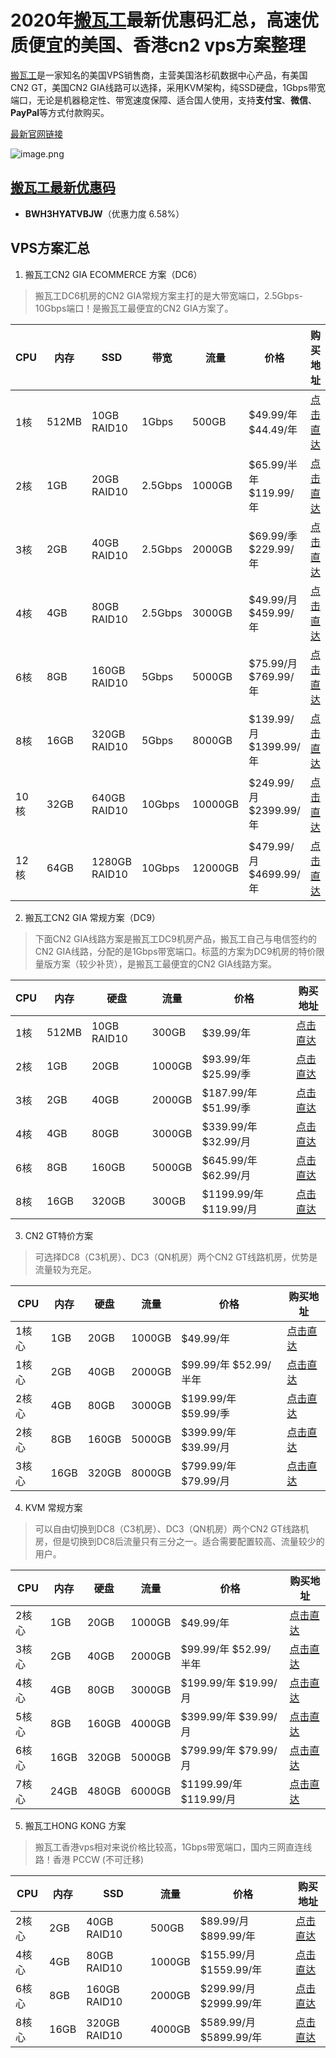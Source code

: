 2020年[搬瓦工](https://d.oo14.com/0pCa)最新优惠码汇总，高速优质便宜的美国、香港cn2 vps方案整理
==

[搬瓦工](https://d.oo14.com/0pCa)是一家知名的美国VPS销售商，主营美国洛杉矶数据中心产品，有美国CN2 GT，美国CN2 GIA线路可以选择，采用KVM架构，纯SSD硬盘，1Gbps带宽端口，无论是机器稳定性、带宽速度保障、适合国人使用，支持**支付宝**、**微信**、**PayPal**等方式付款购买。

[最新官网链接](https://d.oo14.com/0pCa)

![image.png](http://ww1.sinaimg.cn/large/d0640841ly1gd3sawthp1j220y15uqv5.jpg)

## [搬瓦工最新优惠码](https://d.oo14.com/0pCa)
* **BWH3HYATVBJW**（优惠力度 6.58%）

## VPS方案汇总
1.  搬瓦工CN2 GIA ECOMMERCE 方案（DC6）

> 搬瓦工DC6机房的CN2 GIA常规方案主打的是大带宽端口，2.5Gbps-10Gbps端口！是搬瓦工最便宜的CN2 GIA方案了。

|CPU|	内存	 |SSD	          |带宽	       |流量	    |价格	                  |购买地址
| ------ | ------ |----- | ------ |----- | ------ |----- | 
|1核	|512MB|	10GB RAID10	 |  1Gbps	   | 500GB	 | $49.99/年 $44.49/年	  |  [点击直达](https://bwh88.net/aff.php?aff=39822&pid=94)
|2核	|1GB	 | 20GB RAID10	 |  2.5Gbps|1000GB|$65.99/半年 $119.99/年     |  [点击直达](https://bwh88.net/aff.php?aff=39822&pid=87)
|3核	|2GB	 | 40GB RAID10	 |  2.5Gbps|	2000GB	|$69.99/季 $229.99/年	  |  [点击直达](https://bwh88.net/aff.php?aff=39822&pid=88)
|4核	|4GB  |	80GB RAID10	 |  2.5Gbps	 | 3000GB	|$49.99/月 $459.99/年	    |  [点击直达](https://bwh88.net/aff.php?aff=39822&pid=89)
|6核	|8GB 	|160GB RAID10	 |5Gbps	     | 5000GB	|$75.99/月 $769.99/年	    |  [点击直达](https://bwh88.net/aff.php?aff=39822&pid=90)
|8核	|16GB	|320GB RAID10	 |5Gbps	     | 8000GB	|$139.99/月 $1399.99/年	  |  [点击直达](https://bwh88.net/aff.php?aff=39822&pid=91)
|10核|	32GB|	640GB RAID10	| 10Gbps	 | 10000GB|	$249.99/月 $2399.99/年	|  [点击直达](https://bwh88.net/aff.php?aff=39822&pid=92)
|12核|	64GB|	1280GB RAID10|  10Gbps	 | 12000GB|	$479.99/月 $4699.99/年	|  [点击直达](https://bwh88.net/aff.php?aff=39822&pid=93)


2.  搬瓦工CN2 GIA 常规方案（DC9）
> 下面CN2 GIA线路方案是搬瓦工DC9机房产品，搬瓦工自己与电信签约的CN2 GIA线路，分配的是1Gbps带宽端口。标蓝的方案为DC9机房的特价限量版方案（较少补货），是搬瓦工最便宜的CN2 GIA线路方案。

|CPU|	内存	 | 硬盘	       |流量	     |价格	              | 购买地址
| ------ | ------ |------ | ------ |------ | ------ |
|1核	|512MB|	10GB RAID10|	 300GB	|$39.99/年           | [点击直达](https://bwh88.net/aff.php?aff=39822&pid=71)
|2核	|1GB	 | 20GB	     |  1000GB	|$93.99/年 $25.99/季	 | [点击直达](https://bwh88.net/aff.php?aff=39822&pid=72)
|3核	|2GB	 | 40GB	     |  2000GB	|$187.99/年 $51.99/季	 | [点击直达](https://bwh88.net/aff.php?aff=39822&pid=73)
|4核	|4GB 	|80GB	       |  3000GB	|$339.99/年 $32.99/月	 | [点击直达](https://bwh88.net/aff.php?aff=39822&pid=74)
|6核	|8GB	 | 160GB	   |  5000GB	|$645.99/年 $62.99/月	 | [点击直达](https://bwh88.net/aff.php?aff=39822&pid=75)
|8核	|16GB	|320GB	     |  300GB	  |$1199.99/年 $119.99/月| [点击直达](https://bwh88.net/aff.php?aff=39822&pid=76)

3.  CN2 GT特价方案
> 可选择DC8（C3机房）、DC3（QN机房）两个CN2 GT线路机房，优势是流量较为充足。

|CPU	|内存	 |硬盘	   |流量	|价格|购买地址
| ------ | ------ |------ | ------ |------ | ------ |
|1核心	|1GB	|20GB	 | 1000GB|	$49.99/年 	|            [点击直达](https://bwh88.net/aff.php?aff=39822&pid=57)
|1核心	|2GB	|40GB	 | 2000GB|	$99.99/年 $52.99/半年	    | [点击直达](https://bwh88.net/aff.php?aff=39822&pid=58)
|2核心	|4GB	|80GB	 | 3000GB|	$199.99/年 $59.99/季	    |  [点击直达](https://bwh88.net/aff.php?aff=39822&pid=59)
|2核心	|8GB	|160GB	|5000GB	|$399.99/年 $39.99/月	      |  [点击直达](https://bwh88.net/aff.php?aff=39822&pid=67)
|3核心	|16GB|	320GB|	8000GB|	$799.99/年 $79.99/月	    |  [点击直达](https://bwh88.net/aff.php?aff=39822&pid=68)

4. KVM 常规方案
> 可以自由切换到DC8（C3机房）、DC3（QN机房）两个CN2 GT线路机房，但是切换到DC8后流量只有三分之一。适合需要配置较高、流量较少的用户。

|CPU	|内存	|硬盘	     |流量	|价格	                      |购买地址
| ------ | ------ |------ | ------ |------ | ------ |
|2核心	|1GB	|20GB	 | 1000GB|	$49.99/年	            | [点击直达](https://bwh88.net/aff.php?aff=39822&pid=44)
|3核心	|2GB	|40GB	 | 2000GB|	$99.99/年 $52.99/半年	  |[点击直达](https://bwh88.net/aff.php?aff=39822&pid=45)
|4核心	|4GB	|80GB	 | 3000GB|	$199.99/年 $19.99/月	  |[点击直达](https://bwh88.net/aff.php?aff=39822&pid=46)
|5核心	|8GB	|160GB	|4000GB	|$399.99/年 $39.99/月	    |[点击直达](https://bwh88.net/aff.php?aff=39822&pid=47)
|6核心	|16GB|	320GB|	5000GB|	$799.99/年 $79.99/月	  |[点击直达](https://bwh88.net/aff.php?aff=39822&pid=48)
|7核心	|24GB|	480GB|	6000GB|	$1199.99/年 $119.99/月	|[点击直达](https://bwh88.net/aff.php?aff=39822&pid=49)

5.  搬瓦工HONG KONG 方案
>  搬瓦工香港vps相对来说价格比较高，1Gbps带宽端口，国内三网直连线路！香港 PCCW (不可迁移)

|CPU	|内存	|SSD|	流量|	价格|	购买地址
| ------ | ------ |------ | ------ |------ | ------ |
|2核心	|2GB	|40GB RAID10	  |500GB	|$89.99/月 $899.99/年	    |[点击直达](https://bwh88.net/aff.php?aff=39822&pid=95)
|4核心	|4GB	|80GB RAID10	  |1000GB|	$155.99/月 $1559.99/年	|[点击直达](https://bwh88.net/aff.php?aff=39822&pid=96)
|6核心	|8GB	|160GB RAID10	  |2000GB|	$299.99/月 $2999.99/年	|[点击直达](https://bwh88.net/aff.php?aff=39822&pid=97)
|8核心	|16GB|	320GB RAID10	|4000GB|	$589.99/月 $5899.99/年	|[点击直达](https://bwh88.net/aff.php?aff=39822&pid=98)

